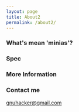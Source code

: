 ```yaml
---
layout: page
title: About2
permalink: /about2/
---
```


### What's mean 'minias'?

### Spec

### More Information

### Contact me

[gnuhacker@gmail.com](mailto:gnuhacker@gmail.com)
